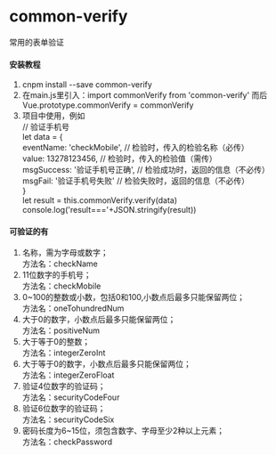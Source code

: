 # common-verify
常用的表单验证


#### 安装教程
1.  cnpm install --save common-verify
2.  在main.js里引入：import commonVerify from 'common-verify'
	而后 Vue.prototype.commonVerify = commonVerify
3.  项目中使用，例如  
	// 验证手机号   
	let data = {  
		eventName: 'checkMobile', // 检验时，传入的检验名称（必传）  
		value: 13278123456,  // 检验时，传入的检验值（需传）  
		msgSuccess: '验证手机号正确',  // 检验成功时，返回的信息（不必传）  
		msgFail: '验证手机号失败'  // 检验失败时，返回的信息（不必传）  
	}  
	let result = this.commonVerify.verify(data)  
	console.log('result==='+JSON.stringify(result))  


#### 可验证的有
1. 名称，需为字母或数字；  
   方法名：checkName  
2. 11位数字的手机号；  
   方法名：checkMobile  
3. 0~100的整数或小数，包括0和100,小数点后最多只能保留两位；  
   方法名：oneTohundredNum  
4. 大于0的数字，小数点后最多只能保留两位；  
   方法名：positiveNum  
5. 大于等于0的整数；  
   方法名：integerZeroInt  
6. 大于等于0的数字，小数点后最多只能保留两位；  
   方法名：integerZeroFloat  
7. 验证4位数字的验证码；  
   方法名：securityCodeFour  
8. 验证6位数字的验证码；  
   方法名：securityCodeSix  
9. 密码长度为6~15位，须包含数字、字母至少2种以上元素；  
   方法名：checkPassword  
